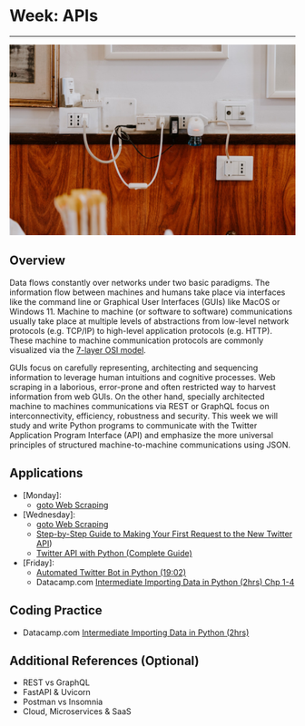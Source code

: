 # Week: APIs
<hr>

![Map Image](images/img_iphs290_api_alvensia-angela-_N0srPVrfVk-unsplash.jpg)

## Overview


Data flows constantly over networks under two basic paradigms. The information flow between machines and humans take place via interfaces like the command line or Graphical User Interfaces (GUIs) like MacOS or Windows 11. Machine to machine (or software to software) communications usually take place at multiple levels of abstractions from low-level network protocols (e.g. TCP/IP) to high-level application protocols (e.g. HTTP). These machine to machine communication protocols are commonly visualized via the [7-layer OSI model](https://en.wikipedia.org/wiki/OSI_protocols#cite_note-2).

GUIs focus on carefully representing, architecting and sequencing information to leverage human intuitions and cognitive processes. Web scraping in a laborious, error-prone and often restricted way to harvest information from web GUIs. On the other hand, specially architected machine to machines communications via REST or GraphQL focus on interconnectivity, efficiency, robustness and security. This week we will study and write Python programs to communicate with the Twitter Application Program Interface (API) and emphasize the more universal principles of structured machine-to-machine communications using JSON.

## Applications

- [Monday]: 
    * [goto Web Scraping](./scraping.md)
- [Wednesday]: 
    * [goto Web Scraping](./scraping.md)
    * [Step-by-Step Guide to Making Your First Request to the New Twitter API](https://developer.twitter.com/en/docs/tutorials/step-by-step-guide-to-making-your-first-request-to-the-twitter-api-v2))
    * [Twitter API with Python (Complete Guide)](https://www.jcchouinard.com/twitter-api/)
- [Friday]: 
    * [Automated Twitter Bot in Python (19:02)](https://www.youtube.com/watch?v=UGv_bJkF1kg)
    * Datacamp.com [Intermediate Importing Data in Python (2hrs) Chp 1-4](https://app.datacamp.com/learn/courses/intermediate-importing-data-in-python)


## Coding Practice

* Datacamp.com [Intermediate Importing Data in Python (2hrs)](https://app.datacamp.com/learn/courses/intermediate-importing-data-in-python)


## Additional References (Optional)

* REST vs GraphQL
* FastAPI & Uvicorn
* Postman vs Insomnia
* Cloud, Microservices & SaaS